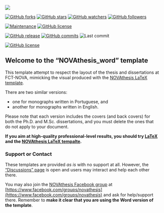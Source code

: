 <img src="https://joaomlourenco.github.io/novathesis_word/novathesis-word-logo-v5.svg"/>

[![GitHub forks](https://img.shields.io/github/forks/joaomlourenco/novathesis_word.svg?style=social&label=Fork)](https://github.com/joaomlourenco/novathesis_word)
[![GitHub stars](https://img.shields.io/github/stars/joaomlourenco/novathesis_word.svg?style=social&label=Star)](https://github.com/joaomlourenco/novathesis_word)
[![GitHub watchers](https://img.shields.io/github/watchers/joaomlourenco/novathesis_word.svg?style=social&label=Watch)](https://github.com/joaomlourenco/novathesis_word)
[![GitHub followers](https://img.shields.io/github/followers/joaomlourenco.svg?style=social&label=Follow)](https://github.com/joaomlourenco/novathesis_word)

[![Maintenance](https://img.shields.io/badge/Maintained%3F-no-red.svg)](https://github.com/joaomlourenco/novathesis_word/graphs/commit-activity)
[![GitHub license](https://img.shields.io/badge/License-LaTeX%20v1.3c-green.svg)](https://www.latex-project.org/lppl/lppl-1-3c)

[![GitHub release](https://img.shields.io/github/release/joaomlourenco/novathesis_word.svg)](https://github.com/joaomlourenco/novathesis_word/releases/)
[![GitHub commits](https://img.shields.io/github/commits-since/joaomlourenco/novathesis_word/2.0.0.svg)](https://github.com/joaomlourenco/novathesis_word/commit/)
![![Last commit](https://github.com/joaomlourenco/novathesis_word)](https://img.shields.io/github/last-commit/joaomlourenco/novathesis?color=blue)

[![GitHub license](https://img.shields.io/badge/SAY%20THANKS-€5-orange.svg)](https://www.paypal.com/donate/?hosted_button_id=8WA8FRVMB78W8)

## Welcome to the “NOVAthesis_word” template

This template attempt to respect the layout of the thesis and dissertations at FCT-NOVA, mimicking the visual produced with the [NOVAthesis LaTeX template](https://joaomlourenco.github.io/novathesis/).

There are two similar versions: 

* one for monographs written in Portuguese, and 
* another for monographs written in English.  

Please note that each version includes the covers (and back covers) for both the Ph.D. and M.Sc. dissertations, and you must delete the ones that do not apply to your document.

**If you aim at high-quality professional-level results, you should try [LaTeX](https://www.latex-project.org/) and the [NOVAthesis LaTeX tempalte](https://joaomlourenco.github.io/novathesis/).**

### Support or Contact

These templates are provided _as is_ with no support at all.  However, the [“Discussions” page](https://github.com/joaomlourenco/novathesis_word_word/discussions) is open and users may interact and help each other there.

You may also join the [NOVAthesis Facebook group](https://www.facebook.com/groups/novathesis) at [https://www.facebook.com/groups/novathesis](https://www.facebook.com/groups/novathesis) and ask for help/support there.  Remember to **make it clear that you are using the Word version of the template**.